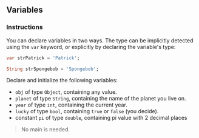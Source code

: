 ## Variables

### Instructions

You can declare variables in two ways. The type can be implicitly detected using the `var` keyword, or explicitly by declaring the variable's type:

```dart
var strPatrick = 'Patrick';
```

```dart
String strSpongebob = 'Spongebob';
```

Declare and initialize the following variables:

- `obj` of type `Object`, containing any value.
- `planet` of type `String`, containing the name of the planet you live on.
- `year` of type `int`, containing the current year.
- `lucky` of type `bool`, containing `true` or `false` (you decide).
- constant `pi` of type `double`, containing pi value with 2 decimal places

> No main is needed.
